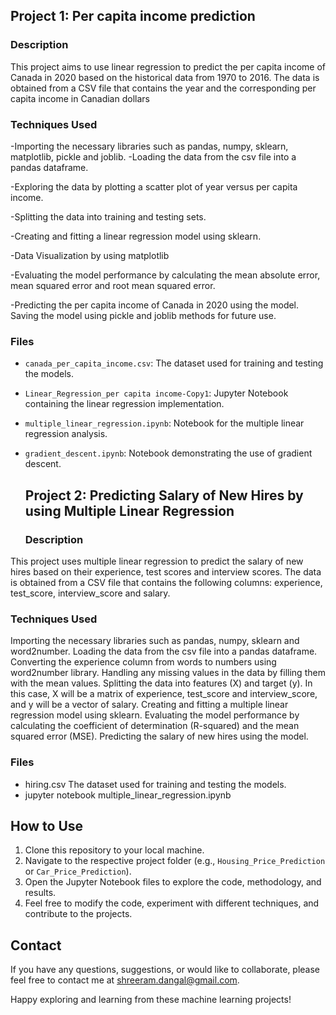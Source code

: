 
## Project 1: Per capita income prediction

### Description
This project aims to use linear regression to predict the per capita income of Canada in 2020 based on the historical data from 1970 to 2016. The data is obtained from a CSV file that contains the year and the corresponding per capita income in Canadian dollars

### Techniques Used
-Importing the necessary libraries such as pandas, numpy, sklearn, matplotlib, pickle and joblib.
-Loading the data from the csv file into a pandas dataframe.

-Exploring the data by plotting a scatter plot of year versus per capita income.

-Splitting the data into training and testing sets.

-Creating and fitting a linear regression model using sklearn.

-Data Visualization by using matplotlib

-Evaluating the model performance by calculating the mean absolute error, mean squared error and root mean squared error.

-Predicting the per capita income of Canada in 2020 using the model.
Saving the model using pickle and joblib methods for future use.

### Files
- `canada_per_capita_income.csv`: The dataset used for training and testing the models.
- `Linear_Regression_per capita income-Copy1`: Jupyter Notebook containing the linear regression implementation.
- `multiple_linear_regression.ipynb`: Notebook for the multiple linear regression analysis.
- `gradient_descent.ipynb`: Notebook demonstrating the use of gradient descent.

  ## Project 2: Predicting Salary of New Hires by using Multiple Linear Regression

  ### Description
This project uses multiple linear regression to predict the salary of new hires based on their experience, test scores and interview scores. The data is obtained from a CSV file that contains the following columns: experience, test_score, interview_score and salary.

### Techniques Used
Importing the necessary libraries such as pandas, numpy, sklearn and word2number.
Loading the data from the csv file into a pandas dataframe.
Converting the experience column from words to numbers using word2number library.
Handling any missing values in the data by filling them with the mean values.
Splitting the data into features (X) and target (y). In this case, X will be a matrix of experience, test_score and interview_score, and y will be a vector of salary.
Creating and fitting a multiple linear regression model using sklearn.
Evaluating the model performance by calculating the coefficient of determination (R-squared) and the mean squared error (MSE).
Predicting the salary of new hires using the model.

### Files
-  hiring.csv The dataset used for training and testing the models.
-  jupyter notebook multiple_linear_regression.ipynb

  



## How to Use
1. Clone this repository to your local machine.
2. Navigate to the respective project folder (e.g., `Housing_Price_Prediction` or `Car_Price_Prediction`).
3. Open the Jupyter Notebook files to explore the code, methodology, and results.
4. Feel free to modify the code, experiment with different techniques, and contribute to the projects.

## Contact
If you have any questions, suggestions, or would like to collaborate, please feel free to contact me at shreeram.dangal@gmail.com.

Happy exploring and learning from these machine learning projects!
